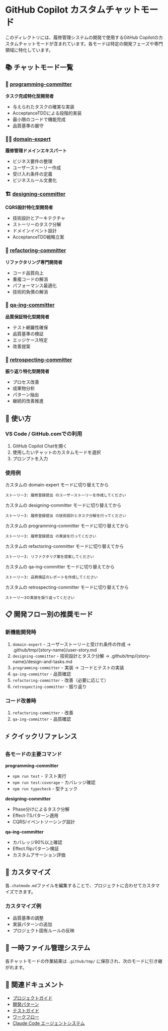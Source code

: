 # GitHub Copilot カスタムチャットモード

このディレクトリには、履修管理システムの開発で使用するGitHub Copilotのカスタムチャットモードが含まれています。各モードは特定の開発フェーズや専門領域に特化しています。

## 📚 チャットモード一覧

### 🎯 [programming-committer](./programming-committer.chatmode.md)
**タスク完成特化型開発者**
- 与えられたタスクの確実な実装
- AcceptanceTDDによる段階的実装
- 最小限のコードで機能完成
- 品質基準の厳守

### 👨‍💼 [domain-expert](./domain-expert.chatmode.md)
**履修管理ドメインエキスパート**
- ビジネス要件の整理
- ユーザーストーリー作成
- 受け入れ条件の定義
- ビジネスルール文書化

### 🏗️ [designing-committer](./designing-committer.chatmode.md)
**CQRS設計特化型開発者**
- 技術設計とアーキテクチャ
- ストーリーのタスク分解
- ドメインイベント設計
- AcceptanceTDD戦略立案

### 🔧 [refactoring-committer](./refactoring-committer.chatmode.md)
**リファクタリング専門開発者**
- コード品質向上
- 重複コードの解消
- パフォーマンス最適化
- 技術的負債の解消

### 🧪 [qa-ing-committer](./qa-ing-committer.chatmode.md)
**品質保証特化型開発者**
- テスト網羅性確保
- 品質基準の検証
- エッジケース特定
- 改善提案

### 🔄 [retrospecting-committer](./retrospecting-committer.chatmode.md)
**振り返り特化型開発者**
- プロセス改善
- 成果物分析
- パターン抽出
- 継続的改善推進

## 🚀 使い方

### VS Code / GitHub.comでの利用

1. GitHub Copilot Chatを開く
2. 使用したいチャットのカスタムモードを選択
3. プロンプトを入力

### 使用例


カスタムの domain-expert モードに切り替えてから
```
ストーリー3: 履修登録提出 のユーザーストーリーを作成してください
```

カスタムの designing-committer モードに切り替えてから
```
ストーリー3: 履修登録提出 の技術設計とタスク分解を行ってください
```

カスタムの programming-committer モードに切り替えてから
```
ストーリー3: 履修登録提出 の実装を行ってください
```

カスタムの refactoring-committer モードに切り替えてから
```
ストーリー3: リファクタリグ案を提案してください
```

カスタムの qa-ing-committer モードに切り替えてから
```
ストーリー3: 品質検証のレポートを作成してください
```

カスタムの retrospecting-committer モードに切り替えてから
```
ストーリー3の実装を振り返ってください
```

## 📋 開発フロー別の推奨モード

### 新機能開発時
1. `domain-expert` - ユーザーストーリーと受けれ条件の作成
  -> .github/tmp/{story-name}/user-story.md
2. `designing-committer` - 技術設計とタスク分解
  -> .github/tmp/{story-name}/design-and-tasks.md
3. `programming-committer` - 実装
  -> コードとテストの実装
4. `qa-ing-committer` - 品質確認
5. `refactoring-committer` - 改善（必要に応じて）
6. `retrospecting-committer` - 振り返り


### コード改善時
1. `refactoring-committer` - 改善
2. `qa-ing-committer` - 品質確認

## ⚡ クイックリファレンス

### 各モードの主要コマンド

**programming-committer**
- `npm run test` - テスト実行
- `npm run test:coverage` - カバレッジ確認
- `npm run typecheck` - 型チェック

**designing-committer**
- Phase分けによるタスク分解
- Effect-TSパターン適用
- CQRS/イベントソーシング設計

**qa-ing-committer**
- カバレッジ90%以上確認
- Effect.flipパターン検証
- カスタムアサーション評価

## 📝 カスタマイズ

各`.chatmode.md`ファイルを編集することで、プロジェクトに合わせてカスタマイズできます。

### カスタマイズ例
- 品質基準の調整
- 実装パターンの追加
- プロジェクト固有ルールの反映

## 📁 一時ファイル管理システム

各チャットモードの作業結果は `.github/tmp/` に保存され、次のモードに引き継がれます。


## 🔗 関連ドキュメント

- [プロジェクトガイド](../copilot-instructions/README.md)
- [開発パターン](../copilot-instructions/development-patterns.md)
- [テストガイド](../copilot-instructions/testing-guide.md)
- [ワークフロー](../copilot-instructions/workflow-guide.md)
- [Claude Code エージェントシステム](../../.claude/agents/README.md)
